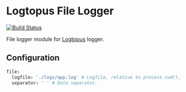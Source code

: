 Logtopus File Logger
=======================

[![Build Status](https://travis-ci.org/Andifeind/logtopus-file-logger.svg?branch=master)](https://travis-ci.org/Andifeind/logtopus-file-logger)

File logger module for [Logtopus](https://github.com/Andifeind/logtopus) logger.

Configuration
-------------

```cson
file:
  logfile: './logs/app.log' # Logfile, relative to process.cwd(),
  separator: ' ' # Data separator.
```
